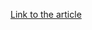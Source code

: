[Link to the article](https://www.hybrid-analysis.com/sample/755b4fbee0a0915ecc100e767aa54e737e4da1e661968757c90243208b5b3e34?environmentId=100)
